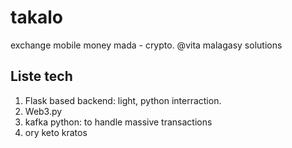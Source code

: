 # takalo
exchange mobile money mada - crypto. @vita malagasy solutions

## Liste tech
1. Flask based backend: light, python interraction. 
2. Web3.py 
3. kafka python: to handle massive transactions
4. ory keto kratos

